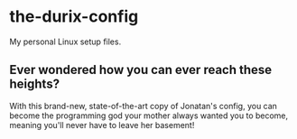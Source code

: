 # the-durix-config
My personal Linux setup files.

## Ever wondered how you can ever reach these heights?
With this brand-new, state-of-the-art copy of Jonatan's config, you can become the programming god your mother always wanted you to become, meaning you'll never have to leave her basement!
